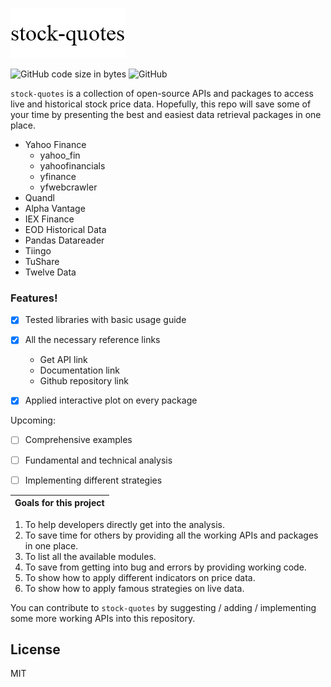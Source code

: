 ![stock-quotes](Reference/s.png)

![GitHub code size in bytes](https://img.shields.io/github/languages/code-size/evonshahriar/stock-quotes)
![GitHub](https://img.shields.io/github/license/evonshahriar/stock-quotes)

```stock-quotes``` is a collection of open-source APIs and packages to access live and historical stock price data. Hopefully, this repo will save some of your time by presenting the best and easiest data retrieval packages in one place.
  - Yahoo Finance
    - yahoo_fin
    - yahoofinancials
    - yfinance
    - yfwebcrawler
  - Quandl
  - Alpha Vantage
  - IEX Finance
  - EOD Historical Data
  - Pandas Datareader
  - Tiingo
  - TuShare
  - Twelve Data


### Features!

  - [x] Tested libraries with basic usage guide
  - [x] All the necessary reference links
     - Get API link
     - Documentation link
     - Github repository link
  - [x] Applied interactive plot on every package


Upcoming:
  - [ ] Comprehensive examples
  - [ ] Fundamental and technical analysis
  - [ ] Implementing different strategies


Goals for this project |
------------ |
1. To help developers directly get into the analysis.
2. To save time for others by providing all the working APIs and packages in one place.
3. To list all the available modules.
4. To save from getting into bug and errors by providing working code.
5. To show how to apply different indicators on price data.
6. To show how to apply famous strategies on live data.


You can contribute to ```stock-quotes``` by suggesting / adding / implementing some more working APIs into this repository.


License
----

MIT
